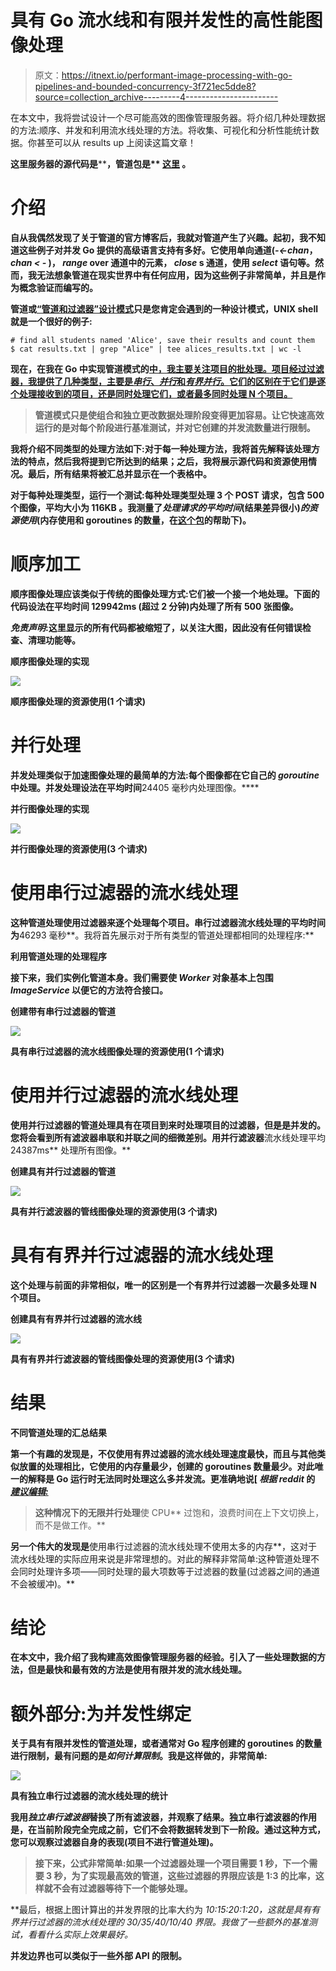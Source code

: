 # 具有 Go 流水线和有限并发性的高性能图像处理

> 原文：<https://itnext.io/performant-image-processing-with-go-pipelines-and-bounded-concurrency-3f721ec5dde8?source=collection_archive---------4----------------------->

在本文中，我将尝试设计一个尽可能高效的图像管理服务器。将介绍几种处理数据的方法:顺序、并发和利用流水线处理的方法。将收集、可视化和分析性能统计数据。你甚至可以从 results up 上阅读这篇文章！

**这里服务器的源代码是**[](https://github.com/ele7ija/go-pipelines)****，管道包是** [**这里**](https://github.com/ele7ija/pipeline) **。****

# **介绍**

**自从我偶然发现了关于管道的官方博客后，我就对管道产生了兴趣。起初，我不知道这些例子对并发 Go 提供的高级语言支持有多好。它使用单向通道(*-<-chan*， *chan < -* )， *range* over 通道中的元素， *close* s 通道，使用 *select* 语句等。然而，我无法想象管道在现实世界中有任何应用，因为这些例子非常简单，并且是作为概念验证而编写的。**

**管道或[“管道和过滤器”设计模式](https://syedhasan010.medium.com/pipe-and-filter-architecture-bd7babdb908)只是您肯定会遇到的一种设计模式，UNIX shell 就是一个很好的例子:**

```
# find all students named 'Alice', save their results and count them
$ cat results.txt | grep "Alice" | tee alices_results.txt | wc -l
```

**现在，在我在 Go 中实现管道模式的[中，我主要关注项目的批处理。项目经过过滤器，我提供了几种类型，主要是*串行*、*并行*和*有界并行*。它们的区别在于它们是逐个处理接收到的项目，还是同时处理它们，或者最多同时处理 N 个项目。](https://github.com/ele7ija/pipeline)**

> **管道模式只是使组合和独立更改数据处理阶段变得更加容易。让它快速高效运行的是对每个阶段进行基准测试，并对它创建的并发流数量进行限制。**

**我将介绍不同类型的处理方法如下:对于每一种处理方法，我将首先解释该处理方法的特点，然后我将提到它所达到的结果；之后，我将展示源代码和资源使用情况。最后，所有结果将被汇总并显示在一个表格中。**

**对于每种处理类型，运行一个测试:**每种处理类型处理 3 个 POST 请求，包含 500 个图像，平均大小为 116KB** 。我测量了*处理请求的平均时间*(结果差异很小)*的资源使用*(内存使用和 goroutines 的数量，在[这个包](https://github.com/tevjef/go-runtime-metrics)的帮助下)。**

# **顺序加工**

**顺序图像处理应该类似于传统的图像处理方式:它们被一个接一个地处理。下面的代码设法在平均时间 **129942ms** (超过 2 分钟)内处理了所有 500 张图像。**

***免责声明*:这里显示的所有代码都被缩短了，以关注大图，因此没有任何错误检查、清理功能等。**

**顺序图像处理的实现**

**![](img/857ce9d69a3b5198b126f1d8eb31152f.png)**

**顺序图像处理的资源使用(1 个请求)**

# **并行处理**

**并发处理类似于加速图像处理的最简单的方法:每个图像都在它自己的 *goroutine* 中处理。并发处理设法在平均时间**24405 毫秒内处理图像。****

**并行图像处理的实现**

**![](img/9930230b9f29c9c255c8e67428419670.png)**

**并行图像处理的资源使用(3 个请求)**

# **使用串行过滤器的流水线处理**

**这种管道处理使用过滤器来逐个处理每个项目。串行过滤器流水线处理的平均时间为**46293 毫秒**。我将首先展示对于所有类型的管道处理都相同的处理程序:**

**利用管道处理的处理程序**

**接下来，我们实例化管道本身。我们需要使 *Worker* 对象基本上包围 *ImageService* 以便它的方法符合接口。**

**创建带有串行过滤器的管道**

**![](img/8dde66ecc94d0b79c83ba0dd29a25c85.png)**

**具有串行过滤器的流水线图像处理的资源使用(1 个请求)**

# **使用并行过滤器的流水线处理**

**使用并行过滤器的管道处理具有在项目到来时处理项目的过滤器，但是是并发的。您将会看到所有滤波器串联和并联之间的细微差别。用并行滤波器**流水线处理平均 24387ms** 处理所有图像。**

**创建具有并行过滤器的管道**

**![](img/0acb4ac434f21c133a68ffef4e749ca5.png)**

**具有并行滤波器的管线图像处理的资源使用(3 个请求)**

# **具有有界并行过滤器的流水线处理**

**这个处理与前面的非常相似，唯一的区别是一个有界并行过滤器一次最多处理 N 个项目。**

**创建具有有界并行过滤器的流水线**

**![](img/1444a3ecaa7fcb0b82a889a533bc3f64.png)**

**具有有界并行滤波器的管线图像处理的资源使用(3 个请求)**

# **结果**

**不同管道处理的汇总结果**

**第一个有趣的发现是，**不仅使用有界过滤器的流水线处理速度最快，而且与其他类似放置的处理**相比，它使用的内存量最少，创建的 goroutines 数量最少。对此唯一的解释是 Go 运行时无法同时处理这么多并发流。更准确地说[ *根据 reddit* 的 [*建议编辑:*](https://www.reddit.com/r/golang/comments/pxaxay/performant_image_processing_with_go_pipelines_and/hemlqx3/?utm_source=reddit&utm_medium=web2x&context=3)**

> **这种情况下的无限并行处理**使 CPU** 过饱和，浪费时间在上下文切换上，而不是做工作。**

**另一个伟大的发现是**使用串行过滤器的流水线处理不使用太多的内存**，这对于流水线处理的实际应用来说是非常理想的。对此的解释非常简单:这种管道处理不会同时处理许多项——同时处理的最大项数等于过滤器的数量(过滤器之间的通道不会被缓冲)。**

# **结论**

**在本文中，我介绍了我构建高效图像管理服务器的经验。引入了一些处理数据的方法，但是最快和最有效的方法是使用有限并发的流水线处理。**

# **额外部分:为并发性绑定**

**关于具有有限并发性的管道处理，或者通常对 Go 程序创建的 goroutines 的数量进行限制，最有问题的是*如何计算限制*。我是这样做的，非常简单:**

**![](img/66313b47255f3d2245f1796b7dcf30a5.png)**

**具有独立串行过滤器的流水线处理的统计**

**我用*独立串行滤波器*替换了所有滤波器，并观察了结果。独立串行滤波器的作用是，在当前阶段完全完成之前，它们不会将数据转发到下一阶段。通过这种方式，您可以观察过滤器自身的表现(项目不进行管道处理)。**

> **接下来，公式非常简单:如果一个过滤器处理一个项目需要 1 秒，下一个需要 3 秒，为了实现最高效的管道，这些过滤器的界限应该是 1:3 的比率，这样就不会有过滤器等待下一个能够处理。**

**最后，根据上图计算出的并发界限的比率大约为 *10:15:20:1:20，*这就是具有有界并行过滤器的流水线处理的 *30/35/40/10/40* 界限。我做了一些额外的基准测试，看看什么实际上效果最好。**

**并发边界也可以类似于一些外部 API 的限制。**